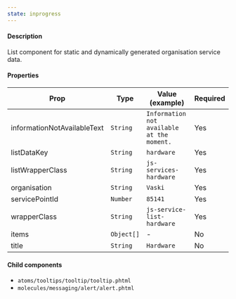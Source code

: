 ```yaml
---
state: inprogress
---
```


#### Description

List component for static and dynamically generated organisation service data.

#### Properties

| Prop                        | Type       | Value (example)                            | Required |
| --------------------------- | ---------- | ------------------------------------------ | -------- |
| informationNotAvailableText | `String`   | `Information not available at the moment.` | Yes      |
| listDataKey                 | `String`   | `hardware`                                 | Yes      |
| listWrapperClass            | `String`   | `js-services-hardware`                     | Yes      |
| organisation                | `String`   | `Vaski`                                    | Yes      |
| servicePointId              | `Number`   | `85141`                                    | Yes      |
| wrapperClass                | `String`   | `js-service-list-hardware`                 | Yes      |
| items                       | `Object[]` | -                                          | No       |
| title                       | `String`   | `Hardware`                                 | No       |

#### Child components

- `atoms/tooltips/tooltip/tooltip.phtml`
- `molecules/messaging/alert/alert.phtml`
